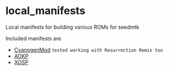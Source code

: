 # local_manifests
Local manifests for building various ROMs for seedmtk

Included manifests are 

- [CyanogenMod](https://github.com/CyanogenMod) `tested working with Resurrection Remix too`
- [AOKP](https://github.com/AOKP)
- [XOSP](https://github.com/XOSP)

